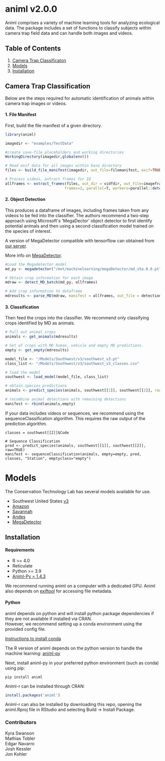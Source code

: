 # animl v2.0.0

Animl comprises a variety of machine learning tools for analyzing ecological data. The package includes a set of functions to classify subjects within camera trap field data and can handle both images and videos. 

## Table of Contents
1. [Camera Trap Classificaton](#camera-trap-classification)
2. [Models](#models)
3. [Installation](#installation)

## Camera Trap Classification

Below are the steps required for automatic identification of animals within camera trap images or videos. 

#### 1. File Manifest

First, build the file manifest of a given directory.

```R
library(animl)

imagedir <- "examples/TestData"

#create save-file placeholders and working directories
WorkingDirectory(imagedir,globalenv())

# Read exif data for all images within base directory
files <- build_file_manifest(imagedir, out_file=filemanifest, exif=TRUE)

# Process videos, extract frames for ID
allframes <- extract_frames(files, out_dir = vidfdir, out_file=imageframes,
                           frames=2, parallel=T, workers=parallel::detectCores())
```
#### 2. Object Detection

This produces a dataframe of images, including frames taken from any videos to be fed into the classifier. The authors recommend a two-step approach using Microsoft's 'MegaDector' object detector to first identify potential animals and then using a second classification model trained on the species of interest. 

A version of MegaDetector compatible with tensorflow can obtained from [our server](https://sandiegozoo.box.com/s/jodg7xxxworgd85jgk4hn28z3dqlohsd).

More info on [MegaDetector](https://github.com/agentmorris/MegaDetector/tree/main).
```R
#Load the Megadetector model
md_py <- megadetector("/mnt/machinelearning/megaDetector/md_v5a.0.0.pt")

# Obtain crop information for each image
mdraw <- detect_MD_batch(md_py, allframes)

# Add crop information to dataframe
mdresults <- parse_MD(mdraw, manifest = allframes, out_file = detections)

```
#### 3. Classification
Then feed the crops into the classifier. We recommend only classifying crops identified by MD as animals.

```R
# Pull out animal crops
animals <- get_animals(mdresults)

# Set of crops with MD human, vehicle and empty MD predictions. 
empty <- get_empty(mdresults)

model_file <- "/Models/Southwest/v3/southwest_v3.pt"
class_list <- "/Models/Southwest/v3/southwest_v3_classes.csv"

# load the model
southwest <- load_model(model_file, class_list)

# obtain species predictions
animals <- predict_species(animals, southwest[[1]], southwest[[2]], raw=FALSE)

# recombine animal detections with remaining detections
manifest <- rbind(animals,empty)

```

If your data includes videos or sequences, we recommend using the sequenceClassification algorithm.
This requires the raw output of the prediction algorithm.

```
classes = southwest[[2]]$Code

# Sequence Classification
pred <- predict_species(animals, southwest[[1]], southwest[[2]], raw=TRUE)
manifest <- sequenceClassification(animals, empty=empty, pred, classes, "Station", emptyclass="empty")
```

# Models

The Conservation Technology Lab has several models available for use. 

* Southwest United States [v3](https://sandiegozoo.box.com/s/0mait8k3san3jvet8251mpz8svqyjnc3)
* [Amazon](https://sandiegozoo.box.com/s/dfc3ozdslku1ekahvz635kjloaaeopfl)
* [Savannah](https://sandiegozoo.box.com/s/ai6yu45jgvc0to41xzd26moqh8amb4vw)
* [Andes](https://sandiegozoo.box.com/s/kvg89qh5xcg1m9hqbbvftw1zd05uwm07)
* [MegaDetector](https://github.com/agentmorris/MegaDetector/releases/download/v5.0/md_v5a.0.0.pt)


## Installation

#### Requirements
* R >= 4.0
* Reticulate
* Python >= 3.9
* [Animl-Py = 1.4.3](https://github.com/conservationtechlab/animl-py)

We recommend running animl on a computer with a dedicated GPU.
Animl also depends on [exiftool](https://exiftool.org/index.html) for accessing file metadata.

#### Python
animl depends on python and will install python package dependencies if they are not available if installed via CRAN. <br> 
However, we recommend setting up a conda environment using the provided config file. 

[Instructions to install conda](https://conda.io/projects/conda/en/latest/user-guide/install/index.html)

The R version of animl depends on the python version to handle the machine learning:
[animl-py](https://github.com/conservationtechlab/animl-py)

Next, install animl-py in your preferred python environment (such as conda) using pip:
```
pip install animl
```

Animl-r can be installed through CRAN:
```R
install.packages('animl')
```
Animl-r can also be installed by downloading this repo, opening the animl.Rproj file in RStudio and selecting Build -> Install Package.


### Contributors

Kyra Swanson <br>
Mathias Tobler <br> 
Edgar Navarro <br>
Josh Kessler <br>
Jon Kohler <br>
